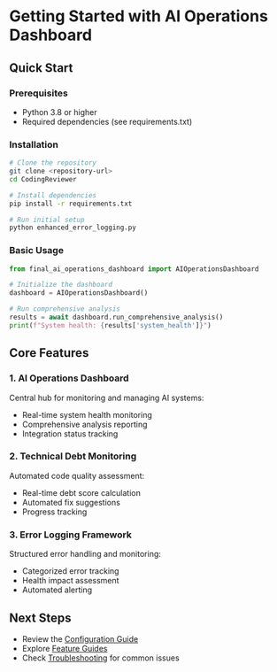 # Getting Started with AI Operations Dashboard

## Quick Start

### Prerequisites
- Python 3.8 or higher
- Required dependencies (see requirements.txt)

### Installation
```bash
# Clone the repository
git clone <repository-url>
cd CodingReviewer

# Install dependencies
pip install -r requirements.txt

# Run initial setup
python enhanced_error_logging.py
```

### Basic Usage
```python
from final_ai_operations_dashboard import AIOperationsDashboard

# Initialize the dashboard
dashboard = AIOperationsDashboard()

# Run comprehensive analysis
results = await dashboard.run_comprehensive_analysis()
print(f"System health: {results['system_health']}")
```

## Core Features

### 1. AI Operations Dashboard
Central hub for monitoring and managing AI systems:
- Real-time system health monitoring
- Comprehensive analysis reporting
- Integration status tracking

### 2. Technical Debt Monitoring
Automated code quality assessment:
- Real-time debt score calculation
- Automated fix suggestions
- Progress tracking

### 3. Error Logging Framework
Structured error handling and monitoring:
- Categorized error tracking
- Health impact assessment
- Automated alerting

## Next Steps
- Review the [Configuration Guide](configuration.md)
- Explore [Feature Guides](features/)
- Check [Troubleshooting](../troubleshooting/common_issues.md) for common issues
